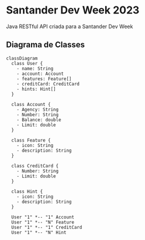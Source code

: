 # Santander Dev Week 2023
Java RESTful API criada para a Santander Dev Week

## Diagrama de Classes

```mermaid
classDiagram
  class User {
    - name: String
    - account: Account
    - features: Feature[]
    - creditCard: CreditCard
    - hints: Hint[]
  }

  class Account {
    - Agency: String
    - Number: String
    - Balance: double
    - Limit: double
  }

  class Feature {
    - icon: String
    - description: String
  }

  class CreditCard {
    - Number: String
    - Limit: double
  }

  class Hint {
    - icon: String
    - description: String
  }

  User "1" *-- "1" Account
  User "1" *-- "N" Feature
  User "1" *-- "1" CreditCard
  User "1" *-- "N" Hint
```

